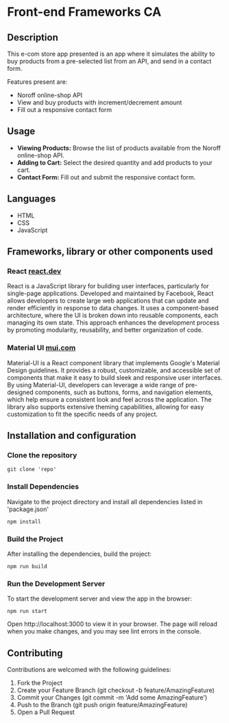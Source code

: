 # Front-end Frameworks CA

## Description

This e-com store app presented is an app where it simulates the ability to buy products from a pre-selected list from an API, and send in a contact form.

Features present are:

- Noroff online-shop API
- View and buy products with increment/decrement amount
- Fill out a responsive contact form

## Usage

- **Viewing Products:** Browse the list of products available from the Noroff online-shop API.
- **Adding to Cart:** Select the desired quantity and add products to your cart.
- **Contact Form:** Fill out and submit the responsive contact form.

## Languages

- HTML
- CSS
- JavaScript

## Frameworks, library or other components used

### **React** [react.dev](https://react.dev/)

React is a JavaScript library for building user interfaces, particularly for single-page applications. Developed and maintained by Facebook, React allows developers to create large web applications that can update and render efficiently in response to data changes. It uses a component-based architecture, where the UI is broken down into reusable components, each managing its own state. This approach enhances the development process by promoting modularity, reusability, and better organization of code.

### **Material UI** [mui.com](https://mui.com/)

Material-UI is a React component library that implements Google's Material Design guidelines. It provides a robust, customizable, and accessible set of components that make it easy to build sleek and responsive user interfaces. By using Material-UI, developers can leverage a wide range of pre-designed components, such as buttons, forms, and navigation elements, which help ensure a consistent look and feel across the application. The library also supports extensive theming capabilities, allowing for easy customization to fit the specific needs of any project.

## Installation and configuration

### Clone the repository

```
git clone 'repo'
```

### Install Dependencies

Navigate to the project directory and install all dependencies listed in 'package.json'

```
npm install
```

### Build the Project

After installing the dependencies, build the project:

```
npm run build
```

### Run the Development Server

To start the development server and view the app in the browser:

```
npm run start
```

Open http://localhost:3000 to view it in your browser. The page will reload when you make changes, and you may see lint errors in the console.

## Contributing

Contributions are welcomed with the following guidelines:

1. Fork the Project
2. Create your Feature Branch (git checkout -b feature/AmazingFeature)
3. Commit your Changes (git commit -m 'Add some AmazingFeature')
4. Push to the Branch (git push origin feature/AmazingFeature)
5. Open a Pull Request
